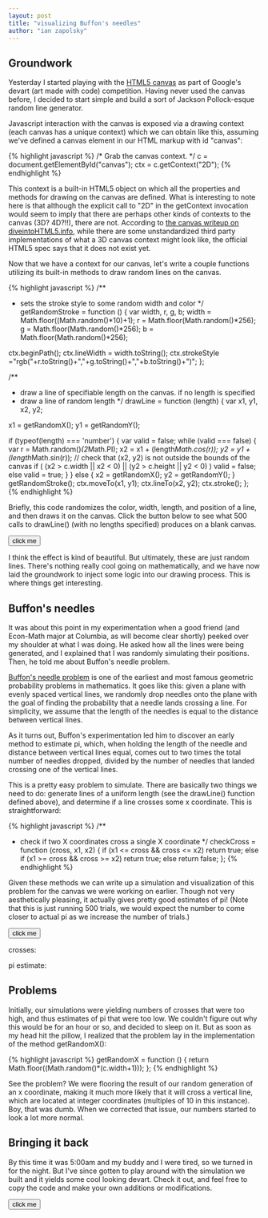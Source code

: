 ```yaml
---
layout: post
title: "visualizing Buffon's needles"
author: "ian zapolsky"
---
```


<script src="/js/src/painter.js" type="text/javascript"></script>

## Groundwork

Yesterday I started playing with the [HTML5 canvas][canvas] as part of
Google's devart (art made with code) competition. Having never used
the canvas before, I decided to start simple and build a sort of Jackson Pollock-esque
random line generator. 

Javascript interaction with the canvas is exposed via a drawing context (each
canvas has a unique context) which we can obtain like this, assuming we've 
defined a canvas element in our HTML markup with id "canvas":

{% highlight javascript %}
/* Grab the canvas context. */ 
c = document.getElementById("canvas");
ctx = c.getContext("2D");
{% endhighlight %}

This context is a built-in HTML5 object on which all the properties and methods
for drawing on the canvas are defined. What is interesting to note here is that 
although the explicit call to "2D" in the getContext invocation would seem to 
imply that there are perhaps other kinds of contexts to the canvas (3D? 4D?!!), 
there are not. According to [the canvas writeup on diveintoHTML5.info][dh5], 
while there are some unstandardized third party implementations of what a 3D 
canvas context might look like, the official HTML5 spec says that it does not 
exist yet.

Now that we have a context for our canvas, let's write a couple functions 
utilizing its built-in methods to draw random lines on the canvas.

{% highlight javascript %}
/**
 * sets the stroke style to some random width and color
 */
getRandomStroke = function () {
  var width, r, g, b;
  width = Math.floor((Math.random()*10)+1);
  r = Math.floor(Math.random()*256);
  g = Math.floor(Math.random()*256);
  b = Math.floor(Math.random()*256);

  ctx.beginPath();
  ctx.lineWidth = width.toString();
  ctx.strokeStyle ="rgb("+r.toString()+","+g.toString()+","+b.toString()+")";
};

/**
 * draw a line of specifiable length on the canvas. if no length is specified
 * draw a line of random length
 */
drawLine = function (length) {
  var
    x1, y1, x2, y2;

  x1 = getRandomX();
  y1 = getRandomY();

  if (typeof(length) === 'number') {
    var valid = false;
    while (valid === false) {
      var r = Math.random()*(2*Math.PI);
      x2 = x1 + (length*Math.cos(r));
      y2 = y1 + (length*Math.sin(r));
      // check that (x2, y2) is not outside the bounds of the canvas
      if ( (x2 > c.width || x2 < 0) || (y2 > c.height || y2 < 0) )
        valid = false;
      else
        valid = true;
    }
  }
  else {
    x2 = getRandomX();
    y2 = getRandomY();
  }
  getRandomStroke();
  ctx.moveTo(x1, y1);
  ctx.lineTo(x2, y2);
  ctx.stroke();
};
{% endhighlight %}

Briefly, this code randomizes the color, width, length, and position of a
line, and then draws it on the canvas. Click the button below to see what 500
calls to drawLine() (with no lengths specified) produces on a blank canvas.

<button class="btn centered" onclick="painter.paint();">click me</button>
<br>
<canvas id="canvas" width="400" height="400"></canvas>

I think the effect is kind of beautiful. But ultimately, these are just random
lines. There's nothing really cool going on mathematically, and we have now
laid the groundwork to inject some logic into our drawing process. This is 
where things get interesting.

## Buffon's needles

It was about this point in my experimentation when a good friend (and Econ-Math
major at Columbia, as will become clear shortly) peeked over my shoulder at
what I was doing. He asked how all the lines were being generated, and I 
explained that I was randomly simulating their positions. Then, he told me 
about Buffon's needle problem.

[Buffon's needle problem][bfn] is one of the earliest and most famous geometric
probability problems in mathematics. It goes like this: given a plane with 
evenly spaced vertical lines, we randomly drop needles onto the plane with the
goal of finding the probability that a needle lands crossing a line. For 
simplicity, we assume that the length of the needles is equal to the distance 
between vertical lines. 

As it turns out, Buffon's experimentation led him to discover an early method
to estimate pi, which, when holding the length of the needle and distance
between vertical lines equal, comes out to two times the total number of 
needles dropped, divided by the number of needles that landed crossing one of 
the vertical lines.

This is a pretty easy problem to simulate. There are basically two things we
need to do: generate lines of a uniform length (see the drawLine() function
defined above), and determine if a line crosses some x coordinate. This is
straightforward: 

{% highlight javascript %}
/**
 * check if two X coordinates cross a single X coordinate
 */
checkCross = function (cross, x1, x2) {
  if (x1 <= cross && cross <= x2)
    return true;
  else if (x1 >= cross && cross >= x2)
    return true;
  else
    return false;
};
{% endhighlight %}

Given these methods we can write up a simulation and visualization of
this problem for the canvas we were working on earlier. Though not very
aesthetically pleasing, it actually gives pretty good estimates of pi! 
(Note that this is just running 500 trials, we would expect the number to come 
closer to actual pi as we increase the number of trials.)

<button class="btn centered" onclick="painter.buffon('buffon1', false);">click me</button>
<p id="num-crosses">crosses:</p>
<p id="pi">pi estimate:</p>
<canvas id="buffon1" width="400" height="400"></canvas>

## Problems

Initially, our simulations were yielding numbers of crosses that were too high,
and thus estimates of pi that were too low. We couldn't figure out why this
would be for an hour or so, and decided to sleep on it. But as soon as my head
hit the pillow, I realized that the problem lay in the implementation of the
method getRandomX():

{% highlight javascript %}
getRandomX = function () {
  return Math.floor((Math.random()*(c.width+1)));
};
{% endhighlight %}

See the problem? We were flooring the result of our random generation of an x
coordinate, making it much more likely that it will cross a vertical line,
which are located at integer coordinates (multiples of 10 in this instance).
Boy, that was dumb. When we corrected that issue, our numbers started to look
a lot more normal.

## Bringing it back

By this time it was 5:00am and my buddy and I were tired, so we turned in for
the night. But I've since gotten to play around with the simulation we built
and it yields some cool looking devart. Check it out, and feel free to copy
the code and make your own additions or modifications.

<button class="btn centered" onclick="painter.buffon('buffon2', true);">click me</button>
<br>
<canvas id="buffon2" width="400" height="400"></canvas><br>

[canvas]:http://www.w3schools.com/tags/ref_canvas.asp
[bfn]:http://en.wikipedia.org/wiki/Buffon's_needle
[dh5]:http://diveintohtml5.info/canvas.html
